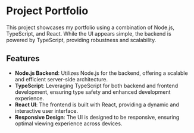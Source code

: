 
# Project Portfolio

This project showcases my portfolio using a combination of Node.js, TypeScript, and React. While the UI appears simple, the backend is powered by TypeScript, providing robustness and scalability.

## Features

- **Node.js Backend**: Utilizes Node.js for the backend, offering a scalable and efficient server-side architecture.
- **TypeScript**: Leveraging TypeScript for both backend and frontend development, ensuring type safety and enhanced development experience.
- **React UI**: The frontend is built with React, providing a dynamic and interactive user interface.
- **Responsive Design**: The UI is designed to be responsive, ensuring optimal viewing experience across devices.

